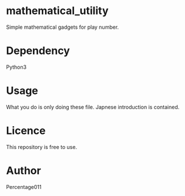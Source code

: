 # mathematical_utility
Simple mathematical gadgets for play number.
# Dependency
Python3
# Usage
What you do is only doing these file. Japnese introduction is contained.
# Licence
This repository is free to use.
# Author
Percentage011
